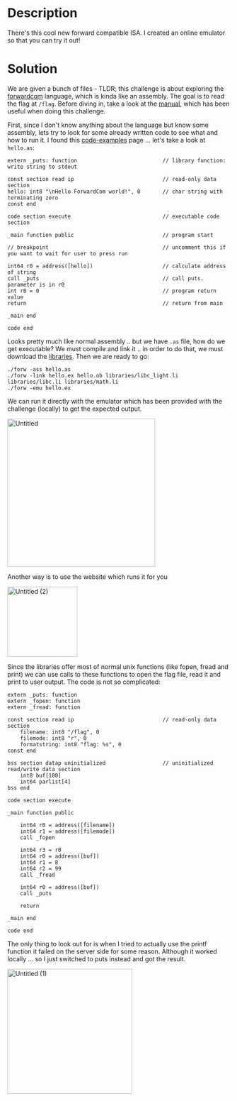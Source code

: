 # Description

There's this cool new forward compatible ISA. I created an online emulator so that you can try it out!

# Solution

We are given a bunch of files - TLDR; this challenge is about exploring the [forwardcom](https://github.com/ForwardCom) language,
which is kinda like an assembly. The goal is to read the flag at `/flag`. Before diving in, take a look at the [manual](https://github.com/ForwardCom/manual/raw/master/forwardcom.pdf),
which has been useful when doing this challenge. 

First, since I don't know anything about the language but know some assembly, lets try to look for some already written code
to see what and how to run it. I found this [code-examples](https://github.com/ForwardCom/code-examples) page ... let's take a 
look at `hello.as`:
```
extern _puts: function                           // library function: write string to stdout

const section read ip                            // read-only data section
hello: int8 "\nHello ForwardCom world!", 0       // char string with terminating zero
const end

code section execute                             // executable code section

_main function public                            // program start

// breakpoint                                    // uncomment this if you want to wait for user to press run

int64 r0 = address([hello])                      // calculate address of string
call _puts                                       // call puts. parameter is in r0
int r0 = 0                                       // program return value
return                                           // return from main

_main end

code end
```

Looks pretty much like normal assembly .. but we have `.as` file, how do we get executable? We must compile and link it .. 
in order to do that, we must download the [libraries](https://github.com/ForwardCom/libraries). Then we are ready to go:
```shell
./forw -ass hello.as
./forw -link hello.ex hello.ob libraries/libc_light.li libraries/libc.li libraries/math.li
./forw -emu hello.ex
```

We can run it directly with the emulator which has been provided with the challenge (locally) to get the expected output.

<img width="334" alt="Untitled" src="https://github.com/AdamZvara/CTF/assets/36104483/2cf355ce-63da-4ed7-b718-6dafeb1f5b2a">

Another way is to use the website which runs it for you

<img width="158" alt="Untitled (2)" src="https://github.com/AdamZvara/CTF/assets/36104483/799927bf-4225-48d8-bb68-decd10e42e79">

Since the libraries offer most of normal unix functions (like fopen, fread and print) we can use calls to these functions to 
open the flag file, read it and print to user output. The code is not so complicated:
```
extern _puts: function
extern _fopen: function
extern _fread: function

const section read ip                            // read-only data section
    filename: int8 "/flag", 0
    filemode: int8 "r", 0
    formatstring: int8 "flag: %s", 0
const end

bss section datap uninitialized                  // uninitialized read/write data section
    int8 buf[100]
    int64 parlist[4]
bss end

code section execute

_main function public

    int64 r0 = address([filename])
    int64 r1 = address([filemode])
    call _fopen

    int64 r3 = r0
    int64 r0 = address([buf])
    int64 r1 = 8
    int64 r2 = 99
    call _fread

    int64 r0 = address([buf])
    call _puts

    return

_main end

code end
```

The only thing to look out for is when I tried to actually use the printf function it failed on the server side for some reason.
Although it worked locally ... so I just switched to puts instead and got the result.

<img width="282" alt="Untitled (1)" src="https://github.com/AdamZvara/CTF/assets/36104483/5554a0e4-e6e1-44bf-9769-09273886eda1">


